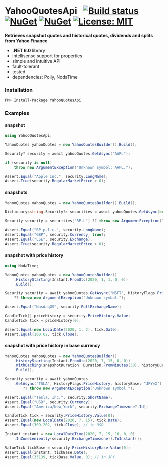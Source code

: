 # YahooQuotesApi&nbsp;&nbsp; [![Build status](https://ci.appveyor.com/api/projects/status/qx83p28cdqvcpbhm?svg=true)](https://ci.appveyor.com/project/dshe/yahooquotesapi) [![NuGet](https://img.shields.io/nuget/vpre/YahooQuotesApi.svg)](https://www.nuget.org/packages/YahooQuotesApi/) [![NuGet](https://img.shields.io/nuget/dt/YahooQuotesApi?color=orange)](https://www.nuget.org/packages/YahooQuotesApi/) [![License: MIT](https://img.shields.io/badge/License-MIT-yellow.svg)](https://opensource.org/licenses/MIT)

**Retrieves snapshot quotes and historical quotes, dividends and splits from Yahoo Finance**
- **.NET 6.0** library
- intellisense support for properties
- simple and intuitive API
- fault-tolerant
- tested
- dependencies: Polly, NodaTime

### Installation
```bash
PM> Install-Package YahooQuotesApi
```

### Examples
#### snapshot
```csharp
using YahooQuotesApi;

YahooQuotes yahooQuotes = new YahooQuotesBuilder().Build();

Security? security = await yahooQuotes.GetAsync("AAPL");

if (security is null)
    throw new ArgumentException("Unknown symbol: AAPL.");

Assert.Equal("Apple Inc.", security.LongName);
Assert.True(security.RegularMarketPrice > 0);
```

#### snapshots
```csharp
YahooQuotes yahooQuotes = new YahooQuotesBuilder().Build();

Dictionary<string,Security?> securities = await yahooQuotes.GetAsync(new[] { "AAPL", "BP.L", "USDJPY=X" });

Security security = securities["BP.L"] ?? throw new ArgumentException("Unknown symbol");

Assert.Equal("BP p.l.c.", security.LongName);
Assert.Equal("GBP", security.Currency, true);
Assert.Equal("LSE", security.Exchange);
Assert.True(security.RegularMarketPrice > 0);
```

#### snapshot with price history
```csharp
using NodaTime;

YahooQuotes yahooQuotes = new YahooQuotesBuilder()
    .HistoryStarting(Instant.FromUtc(2020, 1, 1, 0, 0))
    .Build();

Security security = await yahooQuotes.GetAsync("MSFT", HistoryFlags.PriceHistory)
    ?? throw new ArgumentException("Unknown symbol.");

Assert.Equal("NasdaqGS", security.FullExchangeName);

CandleTick[] priceHistory = security.PriceHistory.Value;
CandleTick tick = priceHistory[0];

Assert.Equal(new LocalDate(2020, 1, 2), tick.Date);
Assert.Equal(160.62, tick.Close);
```

#### snapshot with price history in base currency
```csharp
YahooQuotes yahooQuotes = new YahooQuotesBuilder()
    .HistoryStarting(Instant.FromUtc(2020, 7, 15, 0, 0))
    .WithCaching(snapshotDuration: Duration.FromMinutes(30), historyDuration: Duration.FromHours(6))
    .Build();

Security security = await yahooQuotes
    .GetAsync("TSLA", HistoryFlags.PriceHistory, historyBase: "JPY=X")
        ?? throw new ArgumentException("Unknown symbol.");

Assert.Equal("Tesla, Inc.", security.ShortName);
Assert.Equal("USD", security.Currency);
Assert.Equal("America/New_York", security.ExchangeTimezone?.Id);

CandleTick tick = security.PriceHistory.Value[0];
Assert.Equal(new LocalDate(2020, 7, 15), tick.Date);
Assert.Equal(309.202, tick.Close); // in USD

Instant instant = new LocalDateTime(2020, 7, 15, 16, 0, 0)
    .InZoneLeniently(security.ExchangeTimezone!).ToInstant();

ValueTick tickBase = security.PriceHistoryBase.Value[0];
Assert.Equal(instant, tickBase.Date);
Assert.Equal(33139, tickBase.Value, 0); // in JPY
```
